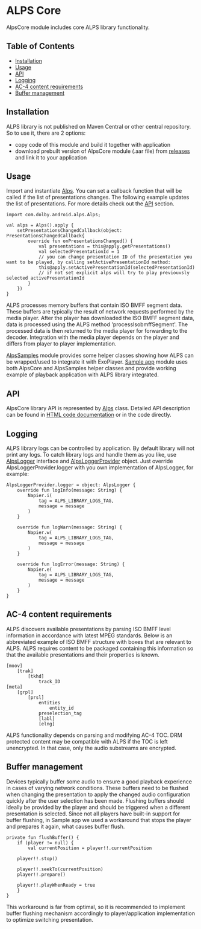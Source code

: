 # ALPS Core
AlpsCore module includes core ALPS library functionality.

## Table of Contents
- [Installation](#installation)
- [Usage](#usage)
- [API](#api)
- [Logging](#logging)
- [AC-4 content requirements](#ac-4-content-requirements)
- [Buffer management](#buffer-management)

## Installation
ALPS library is not published on Maven Central or other central repository. So to use it, there are 
2 options:
- copy code of this module and build it together with application
- download prebuilt version of AlpsCore module (.aar file) from [releases](releases) and link it to
your application

## Usage
Import and instantiate [Alps](src/main/java/com/dolby/android/alps/Alps.kt). You can set a callback 
function that will be called if the list of presentations changes. The following example updates the 
list of presentations. For more details check out the [API](#api) section.
```
import com.dolby.android.alps.Alps;

val alps = Alps().apply {
    setPresentationsChangedCallback(object: PresentationsChangedCallback{
        override fun onPresentationsChanged() {
            val presentations = this@apply.getPresentations()
            val selectedPresentationId = 1
            // you can change presentation ID of the presentation you want to be played, by calling setActivePresentationId method:
            this@apply.setActivePresentationId(selectedPresentationId)
            // if not set explicit alps will try to play previouvsly selected activePresentationId
        }
    })
}
```

ALPS processes memory buffers that contain ISO BMFF segment data. These buffers are typically the 
result of network requests performed by the media player. After the player has downloaded the ISO 
BMFF segment data, data is processed using the ALPS method 'processIsobmffSegment'. The processed 
data is then returned to the media player for forwarding to the decoder. Integration with the media 
player depends on the player and differs from player to player implementation. 

[AlpsSamples](../AlpsSamples) module provides some helper classes showing how ALPS can be 
wrapped/used to integrate it with ExoPlayer. [Sample app](../app) module uses both AlpsCore and 
AlpsSamples helper classes and provide working example of playback application with ALPS library 
integrated.

## API
AlpsCore library API is represented by [Alps](src/main/java/com/dolby/android/alps/Alps.kt) class.
Detailed API description can be found in [HTML code documentation](../docs) or in the code directly.

## Logging
ALPS library logs can be controlled by application. By default library will not print any logs. To
catch library logs and handle them as you like, use 
[AlpsLogger](src/main/java/com/dolby/android/alps/logger/AlpsLogger.kt) interface and 
[AlpsLoggerProvider](src/main/java/com/dolby/android/alps/logger/AlpsLogger.kt) object. Just 
override AlpsLoggerProvider.logger with you own implementation of AlpsLogger, for example:
```
AlpsLoggerProvider.logger = object: AlpsLogger {
    override fun logInfo(message: String) {
        Napier.i(
            tag = ALPS_LIBRARY_LOGS_TAG,
            message = message
        )
    }

    override fun logWarn(message: String) {
        Napier.w(
            tag = ALPS_LIBRARY_LOGS_TAG,
            message = message
        )
    }

    override fun logError(message: String) {
        Napier.e(
            tag = ALPS_LIBRARY_LOGS_TAG,
            message = message
        )
    }
}
```

## AC-4 content requirements
ALPS discovers available presentations by parsing ISO BMFF level information in accordance with 
latest MPEG standards. Below is an abbreviated example of ISO BMFF structure with boxes that are 
relevant to ALPS. ALPS requires content to be packaged containing this information so that the 
available presentations and their properties is known.
```
[moov]
    [trak]
        [tkhd]
            track_ID
[meta]
    [grpl]
        [prsl]
            entities
                entity_id
            preselection_tag
            [labl]
            [elng]
```
ALPS functionality depends on parsing and modifying AC-4 TOC. DRM protected content may be 
compatible with ALPS if the TOC is left  unencrypted. In that case, only the audio substreams are 
encrypted.

## Buffer management
Devices typically buffer some audio to ensure a good playback experience in cases of varying network
conditions. These buffers need to be flushed when changing the presentation to apply the changed 
audio configuration quickly after the user selection has been made. Flushing buffers should ideally
be provided by the player and should be triggered when a different presentation is selected. Since 
not all players have built-in support for buffer flushing, in Sample app we used a workaround that
stops the player and prepares it again, what causes buffer flush.
```
private fun flushBuffer() {
    if (player != null) {
        val currentPosition = player!!.currentPosition

    player!!.stop()

    player!!.seekTo(currentPosition)
    player!!.prepare()

    player!!.playWhenReady = true
    }
}
```
This workaround is far from optimal, so it is recommended to implement buffer flushing mechanism
accordingly to player/application implementation to optimize switching presentation.
